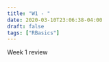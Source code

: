 ```yaml
---
title: "W1 - "
date: 2020-03-10T23:06:38-04:00
draft: false
tags: ["RBasics"]
---
```

<p>
Week 1 review
</p>

